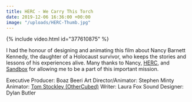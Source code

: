```yaml
---
title: HERC - We Carry This Torch
date: 2019-12-06 16:36:00 +00:00
image: "/uploads/HERC-Thumb.jpg"
---
```


{% include video.html id="377610875" %}

I had the honour of designing and animating this film about Nancy Barnett Kennedy, the daughter of a Holocaust survivor, who keeps the stories and lessons of his experiences alive. Many thanks to Nancy, [HERC](http://holocaustcentermilwaukee.org/), and [Sandbox](https://www.sandboxinc.ca/) for allowing me to be a part of this important mission.

Executive Producer: Boaz Beeri
Art Director/Animator: Stephen Minty
Animator: [Tom Stockley (OtherCubed)](http://www.othercubed.com/)
Writer: Laura Fox
Sound Designer: Dylan Butler